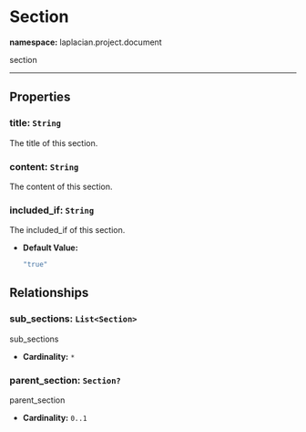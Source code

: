 # **Section**
**namespace:** laplacian.project.document

section



---

## Properties

### title: `String`
The title of this section.

### content: `String`
The content of this section.

### included_if: `String`
The included_if of this section.
- **Default Value:**
  ```kotlin
  "true"
  ```

## Relationships

### sub_sections: `List<Section>`
sub_sections
- **Cardinality:** `*`

### parent_section: `Section?`
parent_section
- **Cardinality:** `0..1`